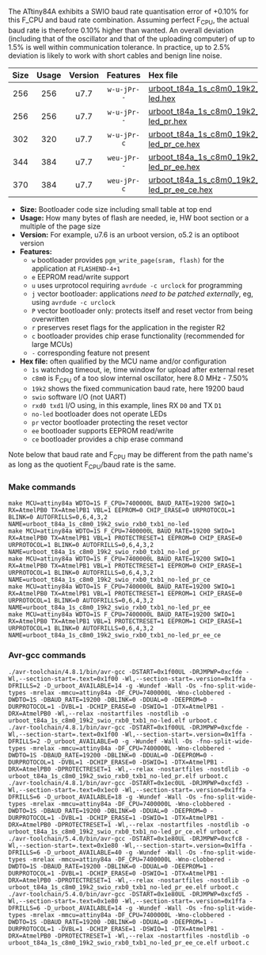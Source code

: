 The ATtiny84A exhibits a SWIO baud rate quantisation error of +0.10% for this F_CPU and baud rate combination. Assuming perfect F<sub>CPU</sub>, the actual baud rate is therefore 0.10% higher than wanted. An overall deviation (including that of the oscillator and that of the uploading computer) of up to 1.5% is well within communication tolerance. In practice, up to 2.5% deviation is likely to work with short cables and benign line noise.

|Size|Usage|Version|Features|Hex file|
|:-:|:-:|:-:|:-:|:--|
|256|256|u7.7|`w-u-jPr--`|[urboot_t84a_1s_c8m0_19k2_swio_rxb0_txb1_no-led.hex](https://raw.githubusercontent.com/stefanrueger/urboot.hex/main/mcus/attiny84a/watchdog_1_s/internal_oscillator_c-7.50%25/%2B8m000000_hz/%2B%2B19k2_baud/swio_rxb0_txb1/no-led/urboot_t84a_1s_c8m0_19k2_swio_rxb0_txb1_no-led.hex)|
|256|256|u7.7|`w-u-jPr--`|[urboot_t84a_1s_c8m0_19k2_swio_rxb0_txb1_no-led_pr.hex](https://raw.githubusercontent.com/stefanrueger/urboot.hex/main/mcus/attiny84a/watchdog_1_s/internal_oscillator_c-7.50%25/%2B8m000000_hz/%2B%2B19k2_baud/swio_rxb0_txb1/no-led/urboot_t84a_1s_c8m0_19k2_swio_rxb0_txb1_no-led_pr.hex)|
|302|320|u7.7|`w-u-jPr-c`|[urboot_t84a_1s_c8m0_19k2_swio_rxb0_txb1_no-led_pr_ce.hex](https://raw.githubusercontent.com/stefanrueger/urboot.hex/main/mcus/attiny84a/watchdog_1_s/internal_oscillator_c-7.50%25/%2B8m000000_hz/%2B%2B19k2_baud/swio_rxb0_txb1/no-led/urboot_t84a_1s_c8m0_19k2_swio_rxb0_txb1_no-led_pr_ce.hex)|
|344|384|u7.7|`weu-jPr--`|[urboot_t84a_1s_c8m0_19k2_swio_rxb0_txb1_no-led_pr_ee.hex](https://raw.githubusercontent.com/stefanrueger/urboot.hex/main/mcus/attiny84a/watchdog_1_s/internal_oscillator_c-7.50%25/%2B8m000000_hz/%2B%2B19k2_baud/swio_rxb0_txb1/no-led/urboot_t84a_1s_c8m0_19k2_swio_rxb0_txb1_no-led_pr_ee.hex)|
|370|384|u7.7|`weu-jPr-c`|[urboot_t84a_1s_c8m0_19k2_swio_rxb0_txb1_no-led_pr_ee_ce.hex](https://raw.githubusercontent.com/stefanrueger/urboot.hex/main/mcus/attiny84a/watchdog_1_s/internal_oscillator_c-7.50%25/%2B8m000000_hz/%2B%2B19k2_baud/swio_rxb0_txb1/no-led/urboot_t84a_1s_c8m0_19k2_swio_rxb0_txb1_no-led_pr_ee_ce.hex)|

- **Size:** Bootloader code size including small table at top end
- **Usage:** How many bytes of flash are needed, ie, HW boot section or a multiple of the page size
- **Version:** For example, u7.6 is an urboot version, o5.2 is an optiboot version
- **Features:**
  + `w` bootloader provides `pgm_write_page(sram, flash)` for the application at `FLASHEND-4+1`
  + `e` EEPROM read/write support
  + `u` uses urprotocol requiring `avrdude -c urclock` for programming
  + `j` vector bootloader: applications *need to be patched externally*, eg, using `avrdude -c urclock`
  + `P` vector bootloader only: protects itself and reset vector from being overwritten
  + `r` preserves reset flags for the application in the register R2
  + `c` bootloader provides chip erase functionality (recommended for large MCUs)
  + `-` corresponding feature not present
- **Hex file:** often qualified by the MCU name and/or configuration
  + `1s` watchdog timeout, ie, time window for upload after external reset
  + `c8m0` is F<sub>CPU</sub> of a too slow internal oscillator, here 8.0 MHz - 7.50%
  + `19k2` shows the fixed communication baud rate, here 19200 baud
  + `swio` software I/O (not UART)
  + `rxd0 txd1` I/O using, in this example, lines RX `D0` and TX `D1`
  + `no-led` bootloader does not operate LEDs
  + `pr` vector bootloader protecting the reset vector
  + `ee` bootloader supports EEPROM read/write
  + `ce` bootloader provides a chip erase command


Note below that baud rate and F<sub>CPU</sub> may be different from the path name's as long as the quotient F<sub>CPU</sub>/baud rate is the same.

### Make commands
```
make MCU=attiny84a WDTO=1S F_CPU=7400000L BAUD_RATE=19200 SWIO=1 RX=AtmelPB0 TX=AtmelPB1 VBL=1 EEPROM=0 CHIP_ERASE=0 URPROTOCOL=1 BLINK=0 AUTOFRILLS=0,6,4,3,2 NAME=urboot_t84a_1s_c8m0_19k2_swio_rxb0_txb1_no-led
make MCU=attiny84a WDTO=1S F_CPU=7400000L BAUD_RATE=19200 SWIO=1 RX=AtmelPB0 TX=AtmelPB1 VBL=1 PROTECTRESET=1 EEPROM=0 CHIP_ERASE=0 URPROTOCOL=1 BLINK=0 AUTOFRILLS=0,6,4,3,2 NAME=urboot_t84a_1s_c8m0_19k2_swio_rxb0_txb1_no-led_pr
make MCU=attiny84a WDTO=1S F_CPU=7400000L BAUD_RATE=19200 SWIO=1 RX=AtmelPB0 TX=AtmelPB1 VBL=1 PROTECTRESET=1 EEPROM=0 CHIP_ERASE=1 URPROTOCOL=1 BLINK=0 AUTOFRILLS=0,6,4,3,2 NAME=urboot_t84a_1s_c8m0_19k2_swio_rxb0_txb1_no-led_pr_ce
make MCU=attiny84a WDTO=1S F_CPU=7400000L BAUD_RATE=19200 SWIO=1 RX=AtmelPB0 TX=AtmelPB1 VBL=1 PROTECTRESET=1 EEPROM=1 CHIP_ERASE=0 URPROTOCOL=1 BLINK=0 AUTOFRILLS=0,6,4,3,2 NAME=urboot_t84a_1s_c8m0_19k2_swio_rxb0_txb1_no-led_pr_ee
make MCU=attiny84a WDTO=1S F_CPU=7400000L BAUD_RATE=19200 SWIO=1 RX=AtmelPB0 TX=AtmelPB1 VBL=1 PROTECTRESET=1 EEPROM=1 CHIP_ERASE=1 URPROTOCOL=1 BLINK=0 AUTOFRILLS=0,6,4,3,2 NAME=urboot_t84a_1s_c8m0_19k2_swio_rxb0_txb1_no-led_pr_ee_ce
```

### Avr-gcc commands
```
./avr-toolchain/4.8.1/bin/avr-gcc -DSTART=0x1f00UL -DRJMPWP=0xcfde -Wl,--section-start=.text=0x1f00 -Wl,--section-start=.version=0x1ffa -DFRILLS=2 -D_urboot_AVAILABLE=14 -g -Wundef -Wall -Os -fno-split-wide-types -mrelax -mmcu=attiny84a -DF_CPU=7400000L -Wno-clobbered -DWDTO=1S -DBAUD_RATE=19200 -DBLINK=0 -DDUAL=0 -DEEPROM=0 -DURPROTOCOL=1 -DVBL=1 -DCHIP_ERASE=0 -DSWIO=1 -DTX=AtmelPB1 -DRX=AtmelPB0 -Wl,--relax -nostartfiles -nostdlib -o urboot_t84a_1s_c8m0_19k2_swio_rxb0_txb1_no-led.elf urboot.c
./avr-toolchain/4.8.1/bin/avr-gcc -DSTART=0x1f00UL -DRJMPWP=0xcfde -Wl,--section-start=.text=0x1f00 -Wl,--section-start=.version=0x1ffa -DFRILLS=2 -D_urboot_AVAILABLE=0 -g -Wundef -Wall -Os -fno-split-wide-types -mrelax -mmcu=attiny84a -DF_CPU=7400000L -Wno-clobbered -DWDTO=1S -DBAUD_RATE=19200 -DBLINK=0 -DDUAL=0 -DEEPROM=0 -DURPROTOCOL=1 -DVBL=1 -DCHIP_ERASE=0 -DSWIO=1 -DTX=AtmelPB1 -DRX=AtmelPB0 -DPROTECTRESET=1 -Wl,--relax -nostartfiles -nostdlib -o urboot_t84a_1s_c8m0_19k2_swio_rxb0_txb1_no-led_pr.elf urboot.c
./avr-toolchain/4.8.1/bin/avr-gcc -DSTART=0x1ec0UL -DRJMPWP=0xcfd3 -Wl,--section-start=.text=0x1ec0 -Wl,--section-start=.version=0x1ffa -DFRILLS=6 -D_urboot_AVAILABLE=18 -g -Wundef -Wall -Os -fno-split-wide-types -mrelax -mmcu=attiny84a -DF_CPU=7400000L -Wno-clobbered -DWDTO=1S -DBAUD_RATE=19200 -DBLINK=0 -DDUAL=0 -DEEPROM=0 -DURPROTOCOL=1 -DVBL=1 -DCHIP_ERASE=1 -DSWIO=1 -DTX=AtmelPB1 -DRX=AtmelPB0 -DPROTECTRESET=1 -Wl,--relax -nostartfiles -nostdlib -o urboot_t84a_1s_c8m0_19k2_swio_rxb0_txb1_no-led_pr_ce.elf urboot.c
./avr-toolchain/5.4.0/bin/avr-gcc -DSTART=0x1e80UL -DRJMPWP=0xcfc8 -Wl,--section-start=.text=0x1e80 -Wl,--section-start=.version=0x1ffa -DFRILLS=6 -D_urboot_AVAILABLE=40 -g -Wundef -Wall -Os -fno-split-wide-types -mrelax -mmcu=attiny84a -DF_CPU=7400000L -Wno-clobbered -DWDTO=1S -DBAUD_RATE=19200 -DBLINK=0 -DDUAL=0 -DEEPROM=1 -DURPROTOCOL=1 -DVBL=1 -DCHIP_ERASE=0 -DSWIO=1 -DTX=AtmelPB1 -DRX=AtmelPB0 -DPROTECTRESET=1 -Wl,--relax -nostartfiles -nostdlib -o urboot_t84a_1s_c8m0_19k2_swio_rxb0_txb1_no-led_pr_ee.elf urboot.c
./avr-toolchain/5.4.0/bin/avr-gcc -DSTART=0x1e80UL -DRJMPWP=0xcfd5 -Wl,--section-start=.text=0x1e80 -Wl,--section-start=.version=0x1ffa -DFRILLS=6 -D_urboot_AVAILABLE=14 -g -Wundef -Wall -Os -fno-split-wide-types -mrelax -mmcu=attiny84a -DF_CPU=7400000L -Wno-clobbered -DWDTO=1S -DBAUD_RATE=19200 -DBLINK=0 -DDUAL=0 -DEEPROM=1 -DURPROTOCOL=1 -DVBL=1 -DCHIP_ERASE=1 -DSWIO=1 -DTX=AtmelPB1 -DRX=AtmelPB0 -DPROTECTRESET=1 -Wl,--relax -nostartfiles -nostdlib -o urboot_t84a_1s_c8m0_19k2_swio_rxb0_txb1_no-led_pr_ee_ce.elf urboot.c
```

